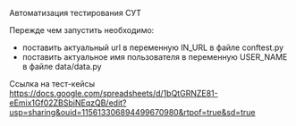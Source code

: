 Автоматизация тестирования СУТ

Пережде чем запустить необходимо:
- поставить актуальный url в переменную IN_URL в файле conftest.py
- поставить актуальное имя пользователя в переменную USER_NAME в файле data/data.py


Ссылка на тест-кейсы https://docs.google.com/spreadsheets/d/1bQtGRNZE81-eEmix1Gf02ZBSbiNEqzQB/edit?usp=sharing&ouid=115613306894499670980&rtpof=true&sd=true